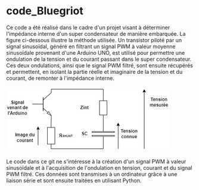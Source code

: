 # code_Bluegriot

Ce code a été réalisé dans le cadre d'un projet visant à déterminer l'impédance interne d'un super condensateur de manière embarquée. La figure ci-dessous illustre la méthode utilisée. Un transistor piloté par un signal sinusoïdal, généré en filtrant un signal PWM à valeur moyenne sinusoïdale provenant d'une Arduino UNO, est utilisé pour permettre une ondulation de la tension et du courant passant dans le super condensateur. Ces deux ondulations, ainsi que le signal PWM filtré, sont ensuite récupérés et permettent, en isolant la partie réelle et imaginaire de la tension et du courant, de remonter à l'impédance interne.

![Circuit](circuit1.drawio.png)

Le code dans ce git ne s'intéresse à la création d'un signal PWM à valeur sinusoïdale et à l'acquisition de l'ondulation en tension, courant et du signal PWM filtré. Ces données sont transmises à un ordinateur grâce à une liaison série et sont ensuite traitées en utilisant Python. 


